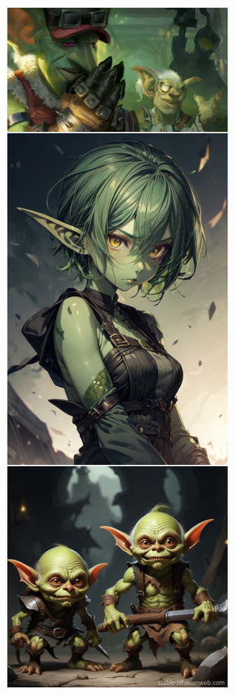 ![plot](./assets/warcraft-goblin-way.webp)
![plot](./assets/girl_goblin.webp)
![plot](./assets/two_goblins.jpg)
